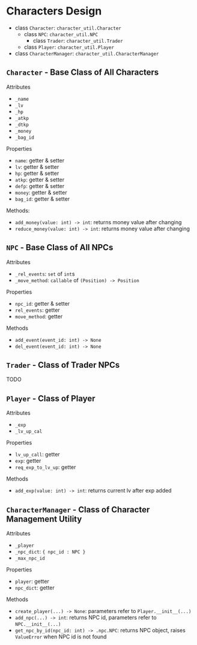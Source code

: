 # Characters Design

- class `Character`: `character_util.Character`
  - class `NPC`: `character_util.NPC`
    - class `Trader`: `character_util.Trader`
  - class `Player`: `character_util.Player`
- class `CharacterManager`: `character_util.CharacterManager`

## `Character` - Base Class of All Characters

Attributes

- `_name`
- `_lv`
- `_hp`
- `_atkp`
- `_dtkp`
- `_money`
- `_bag_id`

Properties

- `name`: getter & setter
- `lv`: getter & setter
- `hp`: getter & setter
- `atkp`: getter & setter
- `defp`: getter & setter
- `money`: getter & setter
- `bag_id`: getter & setter

Methods:

- `add_money(value: int) -> int`: returns money value after changing
- `reduce_money(value: int) -> int`: returns money value after changing



## `NPC` - Base Class of All NPCs

Attributes

- `_rel_events`: `set` of `int`s
- `_move_method`: `callable` of `(Position) -> Position`

Properties

- `npc_id`: getter & setter
- `rel_events`: getter
- `move_method`: getter

Methods

- `add_event(event_id: int) -> None`
- `del_event(event_id: int) -> None`

## `Trader` - Class of Trader NPCs

TODO

## `Player` - Class of Player

Attributes

- `_exp`
- `_lv_up_cal`

Properties

- `lv_up_call`: getter
- `exp`: getter
- `req_exp_to_lv_up`: getter

Methods

- `add_exp(value: int) -> int`: returns current lv after exp added

## `CharacterManager` - Class of Character Management Utility

Attributes

- `_player`
- `_npc_dict`: `{ npc_id : NPC }`
- `_max_npc_id`

Properties

- `player`: getter
- `npc_dict`: getter

Methods

- `create_player(...) -> None`: parameters refer to `Player.__init__(...)`
- `add_npc(...) -> int`: returns NPC id, parameters refer to `NPC.__init__(...)`
- `get_npc_by_id(npc_id: int) -> .npc.NPC`: returns NPC object, raises `ValueError` when NPC id is not found